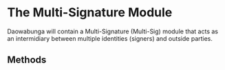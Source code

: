 # The Multi-Signature Module

Daowabunga will contain a Multi-Signature (Multi-Sig) module that acts as an intermidiary between multiple identities (signers) and outside parties.

## Methods
